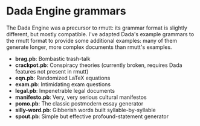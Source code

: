 # Dada Engine grammars

The Dada Engine was a precursor to rmutt: its grammar format is slightly different, but mostly compatible. I've adapted Dada's example grammars to the rmutt format to provide some additional examples: many of them generate longer, more complex documents than rmutt's examples.

* **brag.pb**: Bombastic trash-talk
* **crackpot.pb**: Conspiracy theories (currently broken, requires Dada features not present in rmutt)
* **eqn.pb**: Randomized LaTeX equations
* **exam.pb**: Intimidating exam questions
* **legal.pb**: Impenetrable legal documents
* **manifesto.pb**: Very, very serious cultural manifestos
* **pomo.pb**: The classic postmodern essay generator
* **silly-word.pb**: Gibberish words built syllable-by-syllable
* **spout.pb**: Simple but effective profound-statement generator
